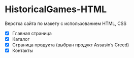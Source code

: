 # HistoricalGames-HTML
Верстка сайта по макету с использованием HTML, CSS

- [x] Главная страница
- [x] Каталог
- [x] Страница продукта (выбран продукт Assasin’s Creed)
- [x] Контакты
